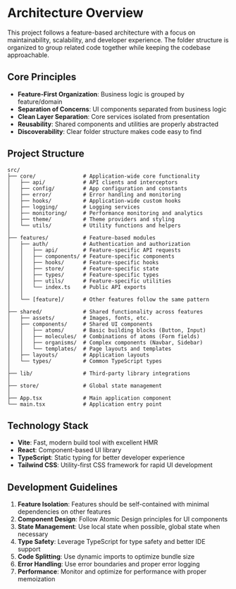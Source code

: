 # Architecture Overview

This project follows a feature-based architecture with a focus on maintainability, scalability, and developer experience. The folder structure is organized to group related code together while keeping the codebase approachable.

## Core Principles

- **Feature-First Organization**: Business logic is grouped by feature/domain
- **Separation of Concerns**: UI components separated from business logic
- **Clean Layer Separation**: Core services isolated from presentation
- **Reusability**: Shared components and utilities are properly abstracted
- **Discoverability**: Clear folder structure makes code easy to find

## Project Structure

```
src/
├── core/               # Application-wide core functionality
│   ├── api/            # API clients and interceptors
│   ├── config/         # App configuration and constants
│   ├── error/          # Error handling and monitoring
│   ├── hooks/          # Application-wide custom hooks
│   ├── logging/        # Logging services
│   ├── monitoring/     # Performance monitoring and analytics
│   ├── theme/          # Theme providers and styling
│   └── utils/          # Utility functions and helpers
│
├── features/           # Feature-based modules
│   ├── auth/           # Authentication and authorization
│   │   ├── api/        # Feature-specific API requests
│   │   ├── components/ # Feature-specific components
│   │   ├── hooks/      # Feature-specific hooks
│   │   ├── store/      # Feature-specific state
│   │   ├── types/      # Feature-specific types
│   │   ├── utils/      # Feature-specific utilities
│   │   └── index.ts    # Public API exports
│   │
│   └── [feature]/      # Other features follow the same pattern
│
├── shared/             # Shared functionality across features
│   ├── assets/         # Images, fonts, etc.
│   ├── components/     # Shared UI components
│   │   ├── atoms/      # Basic building blocks (Button, Input)
│   │   ├── molecules/  # Combinations of atoms (Form fields)
│   │   ├── organisms/  # Complex components (Navbar, Sidebar)
│   │   └── templates/  # Page layouts and templates
│   ├── layouts/        # Application layouts
│   └── types/          # Common TypeScript types
│
├── lib/                # Third-party library integrations
│
├── store/              # Global state management
│
├── App.tsx             # Main application component
└── main.tsx            # Application entry point
```

## Technology Stack

- **Vite**: Fast, modern build tool with excellent HMR
- **React**: Component-based UI library
- **TypeScript**: Static typing for better developer experience
- **Tailwind CSS**: Utility-first CSS framework for rapid UI development

## Development Guidelines

1. **Feature Isolation**: Features should be self-contained with minimal dependencies on other features
2. **Component Design**: Follow Atomic Design principles for UI components
3. **State Management**: Use local state when possible, global state when necessary
4. **Type Safety**: Leverage TypeScript for type safety and better IDE support
5. **Code Splitting**: Use dynamic imports to optimize bundle size
6. **Error Handling**: Use error boundaries and proper error logging
7. **Performance**: Monitor and optimize for performance with proper memoization 